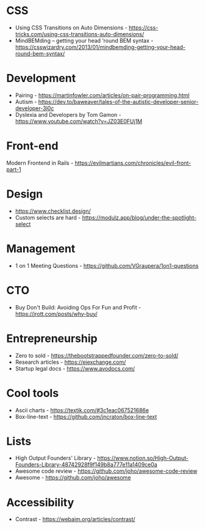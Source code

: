 # CSS
* Using CSS Transitions on Auto Dimensions - https://css-tricks.com/using-css-transitions-auto-dimensions/
* MindBEMding – getting your head ’round BEM syntax - https://csswizardry.com/2013/01/mindbemding-getting-your-head-round-bem-syntax/

# Development 
* Pairing - https://martinfowler.com/articles/on-pair-programming.html
* Autism - https://dev.to/baweaver/tales-of-the-autistic-developer-senior-developer-3l0c
* Dyslexia and Developers by Tom Gamon - https://www.youtube.com/watch?v=JZ03E0FUj1M

# Front-end

Modern Frontend in Rails - https://evilmartians.com/chronicles/evil-front-part-1

# Design
* https://www.checklist.design/
* Custom selects are hard - https://modulz.app/blog/under-the-spotlight-select

# Management
* 1 on 1 Meeting Questions - https://github.com/VGraupera/1on1-questions

# CTO
* Buy Don't Build: Avoiding Ops For Fun and Profit - https://jrott.com/posts/why-buy/

# Entrepreneurship 
* Zero to sold - https://thebootstrappedfounder.com/zero-to-sold/
* Research articles - https://eiexchange.com/
* Startup legal docs - https://www.avodocs.com/

# Cool tools
* Ascii charts - https://textik.com/#3c1eac067521686e
* Box-line-text - https://github.com/jncraton/box-line-text

# Lists
* High Output Founders' Library - https://www.notion.so/High-Output-Founders-Library-48742928f9f149b8a777e11a1409ce0a
* Awesome code review - https://github.com/joho/awesome-code-review
* Awesome - https://github.com/joho/awesome

# Accessibility

* Contrast - https://webaim.org/articles/contrast/
